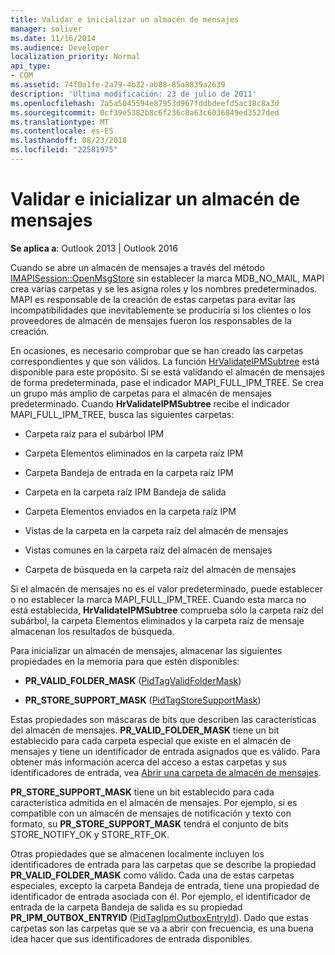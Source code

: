 ```yaml
---
title: Validar e inicializar un almacén de mensajes
manager: soliver
ms.date: 11/16/2014
ms.audience: Developer
localization_priority: Normal
api_type:
- COM
ms.assetid: 74f0a1fe-2a79-4b32-ab88-85a8839a2639
description: 'Última modificación: 23 de julio de 2011'
ms.openlocfilehash: 7a5a5045594e87953d967fddbdeefd5ac18c8a3d
ms.sourcegitcommit: 0cf39e5382b8c6f236c8a63c6036849ed3527ded
ms.translationtype: MT
ms.contentlocale: es-ES
ms.lasthandoff: 08/23/2018
ms.locfileid: "22581975"
---
```

# <a name="validating-and-initializing-a-message-store"></a>Validar e inicializar un almacén de mensajes

  
  
**Se aplica a**: Outlook 2013 | Outlook 2016 
  
Cuando se abre un almacén de mensajes a través del método [IMAPISession::OpenMsgStore](imapisession-openmsgstore.md) sin establecer la marca MDB_NO_MAIL, MAPI crea varias carpetas y se les asigna roles y los nombres predeterminados. MAPI es responsable de la creación de estas carpetas para evitar las incompatibilidades que inevitablemente se produciría si los clientes o los proveedores de almacén de mensajes fueron los responsables de la creación. 
  
En ocasiones, es necesario comprobar que se han creado las carpetas correspondientes y que son válidos. La función [HrValidateIPMSubtree](hrvalidateipmsubtree.md) está disponible para este propósito. Si se está validando el almacén de mensajes de forma predeterminada, pase el indicador MAPI_FULL_IPM_TREE. Se crea un grupo más amplio de carpetas para el almacén de mensajes predeterminado. Cuando **HrValidateIPMSubtree** recibe el indicador MAPI_FULL_IPM_TREE, busca las siguientes carpetas: 
  
- Carpeta raíz para el subárbol IPM
    
- Carpeta Elementos eliminados en la carpeta raíz IPM
    
- Carpeta Bandeja de entrada en la carpeta raíz IPM
    
- Carpeta en la carpeta raíz IPM Bandeja de salida
    
- Carpeta Elementos enviados en la carpeta raíz IPM
    
- Vistas de la carpeta en la carpeta raíz del almacén de mensajes
    
- Vistas comunes en la carpeta raíz del almacén de mensajes
    
- Carpeta de búsqueda en la carpeta raíz del almacén de mensajes
    
Si el almacén de mensajes no es el valor predeterminado, puede establecer o no establecer la marca MAPI_FULL_IPM_TREE. Cuando esta marca no está establecida, **HrValidateIPMSubtree** comprueba sólo la carpeta raíz del subárbol, la carpeta Elementos eliminados y la carpeta raíz de mensaje almacenan los resultados de búsqueda. 
  
Para inicializar un almacén de mensajes, almacenar las siguientes propiedades en la memoria para que estén disponibles:
  
- **PR_VALID_FOLDER_MASK** ([PidTagValidFolderMask](pidtagvalidfoldermask-canonical-property.md))
    
- **PR_STORE_SUPPORT_MASK** ([PidTagStoreSupportMask](pidtagstoresupportmask-canonical-property.md))
    
Estas propiedades son máscaras de bits que describen las características del almacén de mensajes. **PR_VALID_FOLDER_MASK** tiene un bit establecido para cada carpeta especial que existe en el almacén de mensajes y tiene un identificador de entrada asignados que es válido. Para obtener más información acerca del acceso a estas carpetas y sus identificadores de entrada, vea [Abrir una carpeta de almacén de mensajes](opening-a-message-store-folder.md). 
  
 **PR_STORE_SUPPORT_MASK** tiene un bit establecido para cada característica admitida en el almacén de mensajes. Por ejemplo, si es compatible con un almacén de mensajes de notificación y texto con formato, su **PR_STORE_SUPPORT_MASK** tendrá el conjunto de bits STORE_NOTIFY_OK y STORE_RTF_OK. 
  
Otras propiedades que se almacenen localmente incluyen los identificadores de entrada para las carpetas que se describe la propiedad **PR_VALID_FOLDER_MASK** como válido. Cada una de estas carpetas especiales, excepto la carpeta Bandeja de entrada, tiene una propiedad de identificador de entrada asociada con él. Por ejemplo, el identificador de entrada de la carpeta Bandeja de salida es su propiedad **PR_IPM_OUTBOX_ENTRYID** ([PidTagIpmOutboxEntryId](pidtagipmoutboxentryid-canonical-property.md)). Dado que estas carpetas son las carpetas que se va a abrir con frecuencia, es una buena idea hacer que sus identificadores de entrada disponibles.
  

